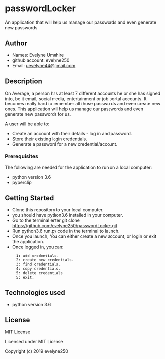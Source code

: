 # passwordLocker
An application that will help us manage our passwords and even generate new passwords

## Author
* Names: Evelyne Umuhire
* github account: evelyne250
* Email: uevelyne44@gmail.com

## Description
On Average, a person has at least 7 different accounts he or she has signed into, be it email, social media, entertainment or job portal accounts. It becomes really hard to remember all those passwords and even create new ones. This application will help us manage our passwords and even generate new passwords for us.

A user will be able to:
* Create an account with their details - log in and password.
* Store their existing login credentials.
* Generate a password for a new credential/account.

### Prerequisites

The following are needed for the application to run on a local computer:
* python version 3.6
* pyperclip


## Getting Started
* Clone this repository to your local computer.
* you should have python3.6 installed in your computer.
* Go to the terminal enter git clone https://github.com/evelyne250/passwordLocker.git
* Run python3.6 run.py code in the terminal to launch.
* Once you launch, You can either create a new account, or login or exit the application.
* Once logged in, you can:
```
     1: add credentials.
     2: create new credentials.
     3: find credentials.
     4: copy credentials.
     5: delete credentials
     5: exit.
```

## Technologies used
* python version 3.6 



## License 
MIT License

Licensed under MIT License

Copyright (c) 2019 evelyne250
